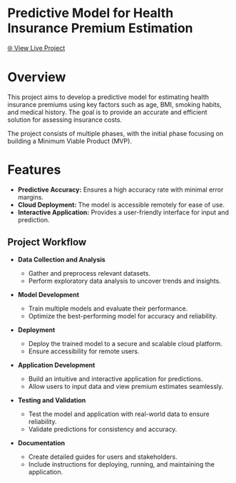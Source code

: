 # Predictive Model for Health Insurance Premium Estimation

[🌐 View Live Project](https://health-premium-prediction-cxvynfrwmu8as7rs8oajrm.streamlit.app/)

<h1>Overview</h1>
This project aims to develop a predictive model for estimating health insurance premiums using key factors such as age, BMI, smoking habits, and medical history. The goal is to provide an accurate and efficient solution for assessing insurance costs.

The project consists of multiple phases, with the initial phase focusing on building a Minimum Viable Product (MVP).

<h1>Features</h1>
<ul>
    <li><strong>Predictive Accuracy:</strong> Ensures a high accuracy rate with minimal error margins.</li>
    <li><strong>Cloud Deployment:</strong> The model is accessible remotely for ease of use.</li>
    <li><strong>Interactive Application:</strong> Provides a user-friendly interface for input and prediction.</li>
</ul>


## Project Workflow

- **Data Collection and Analysis**
  - Gather and preprocess relevant datasets.
  - Perform exploratory data analysis to uncover trends and insights.

- **Model Development**
  - Train multiple models and evaluate their performance.
  - Optimize the best-performing model for accuracy and reliability.

- **Deployment**
  - Deploy the trained model to a secure and scalable cloud platform.
  - Ensure accessibility for remote users.

- **Application Development**
  - Build an intuitive and interactive application for predictions.
  - Allow users to input data and view premium estimates seamlessly.

- **Testing and Validation**
  - Test the model and application with real-world data to ensure reliability.
  - Validate predictions for consistency and accuracy.

- **Documentation**
  - Create detailed guides for users and stakeholders.
  - Include instructions for deploying, running, and maintaining the application.
